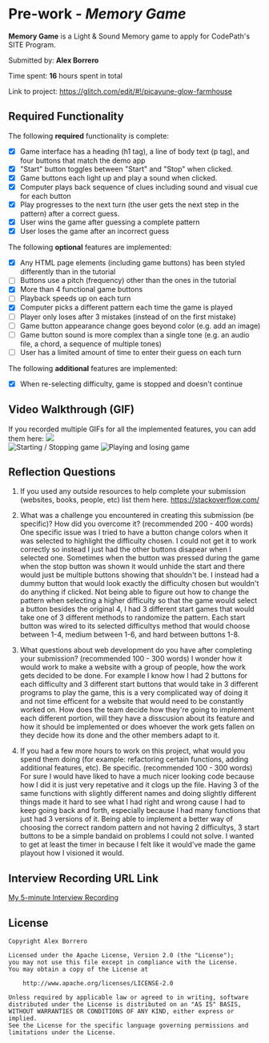 # Pre-work - *Memory Game*

**Memory Game** is a Light & Sound Memory game to apply for CodePath's SITE Program. 

Submitted by: **Alex Borrero**

Time spent: **16** hours spent in total

Link to project: https://glitch.com/edit/#!/picayune-glow-farmhouse

## Required Functionality

The following **required** functionality is complete:

* [x] Game interface has a heading (h1 tag), a line of body text (p tag), and four buttons that match the demo app
* [x] "Start" button toggles between "Start" and "Stop" when clicked. 
* [x] Game buttons each light up and play a sound when clicked. 
* [x] Computer plays back sequence of clues including sound and visual cue for each button
* [x] Play progresses to the next turn (the user gets the next step in the pattern) after a correct guess. 
* [x] User wins the game after guessing a complete pattern
* [x] User loses the game after an incorrect guess

The following **optional** features are implemented:

* [x] Any HTML page elements (including game buttons) has been styled differently than in the tutorial
* [ ] Buttons use a pitch (frequency) other than the ones in the tutorial
* [x] More than 4 functional game buttons
* [ ] Playback speeds up on each turn
* [x] Computer picks a different pattern each time the game is played
* [ ] Player only loses after 3 mistakes (instead of on the first mistake)
* [ ] Game button appearance change goes beyond color (e.g. add an image)
* [ ] Game button sound is more complex than a single tone (e.g. an audio file, a chord, a sequence of multiple tones)
* [ ] User has a limited amount of time to enter their guess on each turn

The following **additional** features are implemented:

- [x] When re-selecting difficulty, game is stopped and doesn't continue

## Video Walkthrough (GIF)

If you recorded multiple GIFs for all the implemented features, you can add them here:
<img src ="https://recordit.co/KDrsIuKFOd"><br>
![Starting / Stopping game](https://recordit.co/598EFnlQGz)
![Playing and losing game](https://recordit.co/TA3xiAjEkk)

## Reflection Questions
1. If you used any outside resources to help complete your submission (websites, books, people, etc) list them here. 
https://stackoverflow.com/


2. What was a challenge you encountered in creating this submission (be specific)? How did you overcome it? (recommended 200 - 400 words) 
One specific issue was I tried to have a button change colors when it was selected to highlight the difficulty chosen. I could not get it to work correctly so instead I just had the other buttons disapear when I selected one. Sometimes when the button was pressed during the game when the stop button was shown it would unhide the start and there would just be multiple buttons showing that shouldn't be. I instead had a dummy button that would look exactly the difficulty chosen but wouldn't do anything if clicked. Not being able to figure out how to change the pattern when selecting a higher difficulty so that the game would select a button besides the original 4, I had 3 different start games that would take one of 3 different methods to randomize the pattern. Each start button was wired to its selected difficultys method that would choose between 1-4, medium between 1-6, and hard between buttons 1-8. 

3. What questions about web development do you have after completing your submission? (recommended 100 - 300 words) 
I wonder how it would work to make a website with a group of people, how the work gets decided to be done. For example I know how I had 2 buttons for each difficulty and 3 different start buttons that would take in 3 different programs to play the game, this is a very complicated way of doing it and not time efficent for a website that would need to be constantly worked on. How does the team decide how they're going to implement each different portion, will they have a disscusion about its feature and how it should be implemented or does whoever the work gets fallen on they decide how its done and the other members adapt to it.

4. If you had a few more hours to work on this project, what would you spend them doing (for example: refactoring certain functions, adding additional features, etc). Be specific. (recommended 100 - 300 words) 
For sure I would have liked to have a much nicer looking code because how I did it is just very repetative and it clogs up the file. Having 3 of the same functions with slightly different names and doing slightly different things made it hard to see what I had right and wrong cause I had to keep going back and forth, especially because I had many functions that just had 3 versions of it. Being able to implement a better way of choosing the correct random pattern and not having 2 difficultys, 3 start buttons to be a simple bandaid on problems I could not solve. I wanted to get at least the timer in because I felt like it would've made the game playout how I visioned it would.  



## Interview Recording URL Link

[My 5-minute Interview Recording](https://drive.google.com/file/d/1azfNTjUKox4-MhsLPLb_4rPHkzd6Co3L/view?usp=sharing)


## License

    Copyright Alex Borrero

    Licensed under the Apache License, Version 2.0 (the "License");
    you may not use this file except in compliance with the License.
    You may obtain a copy of the License at

        http://www.apache.org/licenses/LICENSE-2.0

    Unless required by applicable law or agreed to in writing, software
    distributed under the License is distributed on an "AS IS" BASIS,
    WITHOUT WARRANTIES OR CONDITIONS OF ANY KIND, either express or implied.
    See the License for the specific language governing permissions and
    limitations under the License.
